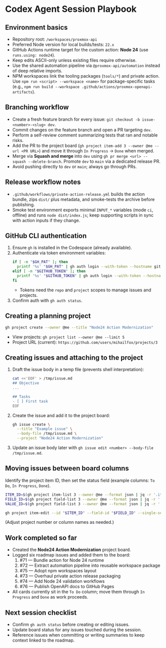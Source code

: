 # Codex Agent Session Playbook

## Environment basics
- Repository root: `/workspaces/proxmox-api`
- Preferred Node version for local builds/tests: `22.x`
- GitHub Actions runtime target for the custom action: **Node 24** (use `runs.using: node24`).
- Keep edits ASCII-only unless existing files require otherwise.
- Use the shared automation pipeline via `@proxmox-api/automation` instead of deep relative imports.
- NPM workspaces link the tooling packages (`tools/*`) and private action. Use `npm run <script> --workspace <name>` for package-specific tasks (e.g., `npm run build --workspace .github/actions/proxmox-openapi-artifacts`).

## Branching workflow
- Create a fresh feature branch for every issue: `git checkout -b issue-<number>-<slug> dev`.
- Commit changes on the feature branch and open a PR targeting `dev`.
- Perform a self-review comment summarizing tests that ran and notable risks.
- Add the PR to the project board (`gh project item-add 3 --owner @me --url <PR URL>`) and move it through `In Progress` → `Done` when merged.
- Merge via **Squash and merge** into `dev` using `gh pr merge <url> --squash --delete-branch`. Promote `dev` to `main` via a dedicated release PR.
- Avoid pushing directly to `dev` or `main`; always go through PRs.

## Release workflow notes
- `.github/workflows/private-action-release.yml` builds the action bundle, zips `dist/` plus metadata, and smoke-tests the archive before publishing.
- Smoke test environment exports minimal `INPUT_*` variables (mode `ci`, offline) and runs `node dist/index.js`; keep supporting scripts in sync with action inputs if they change.

## GitHub CLI authentication
1. Ensure `gh` is installed in the Codespace (already available).
2. Authenticate via token environment variables:
   ```bash
   if [ -n "$GH_PAT" ]; then
     printf '%s' "$GH_PAT" | gh auth login --with-token --hostname github.com
   elif [ -n "$GITHUB_TOKEN" ]; then
     printf '%s' "$GITHUB_TOKEN" | gh auth login --with-token --hostname github.com
   fi
   ```
   - Tokens need the `repo` and `project` scopes to manage issues and projects.
3. Confirm auth with `gh auth status`.

## Creating a planning project
```bash
gh project create --owner @me --title "Node24 Action Modernization"
```
- View projects: `gh project list --owner @me --limit 5`
- Project URL (current): `https://github.com/users/mihailfox/projects/3`

## Creating issues and attaching to the project
1. Draft the issue body in a temp file (prevents shell interpretation):
   ```bash
   cat <<'EOF' > /tmp/issue.md
   ## Objective
   ...

   ## Tasks
   - [ ] First task
   EOF
   ```
2. Create the issue and add it to the project board:
   ```bash
   gh issue create \
     --title "Example issue" \
     --body-file /tmp/issue.md \
     --project "Node24 Action Modernization"
   ```
3. Update an issue body later with `gh issue edit <number> --body-file /tmp/issue.md`.

## Moving issues between board columns
Identify the project item ID, then set the status field (example columns: `To Do`, `In Progress`, `Done`).
```bash
ITEM_ID=$(gh project item-list 3 --owner @me --format json | jq -r '.items[] | select(.content.number==71) | .id')
FIELD_ID=$(gh project field-list 3 --owner @me --format json | jq -r '.fields[] | select(.name=="Status") | .id')
VALUE_ID=$(gh project field-list 3 --owner @me --format json | jq -r '.fields[] | select(.name=="Status") | .options[] | select(.name=="In Progress") | .id')

gh project item-edit --id "$ITEM_ID" --field-id "$FIELD_ID" --single-select-option-id "$VALUE_ID"
```
(Adjust project number or column names as needed.)

## Work completed so far
- Created the **Node24 Action Modernization** project board.
- Logged six roadmap issues and added them to the board:
  1. #71 — Bundle action for Node 24 runtime
  2. #72 — Extract automation pipeline into reusable workspace package
  3. #75 — Adopt npm workspaces layout
  4. #73 — Overhaul private action release packaging
  5. #74 — Add Node 24 validation workflows
  6. #76 — Publish OpenAPI docs to GitHub Pages
- All cards currently sit in the `To Do` column; move them through `In Progress` and `Done` as work proceeds.

## Next session checklist
- Confirm `gh auth status` before creating or editing issues.
- Update board status for any issues touched during the session.
- Reference issues when committing or writing summaries to keep context linked to the roadmap.
